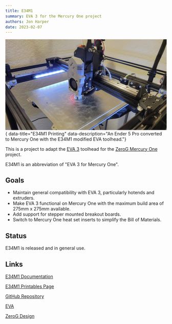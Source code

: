 ```yaml
---
title: E34M1
summary: EVA 3 for the Mercury One project
authors: Jon Harper
date: 2023-02-07
---
```


![E34M1 print banner](../img/e34m1/banner.jpg){ data-title="E34M1 Printing" data-description="An Ender 5 Pro converted to Mercury One with the E34M1 modified EVA toolhead."}

This is a project to adapt the [EVA 3](https://main.eva-3d.page/) toolhead for the [ZeroG Mercury One](https://docs.zerog.one/) project.

E34M1 is an abbreviation of "EVA 3 for Mercury One".

## Goals

- Maintain general compatibility with EVA 3, particularly hotends and extruders.
- Make EVA 3 functional on Mercury One with the maximum build area of 275mm x 275mm available.
- Add support for stepper mounted breakout boards.
- Switch to Mercury One heat set inserts to simplify the Bill of Materials.

## Status

E34M1 is released and in general use.

## Links

<div markdown class="jh-grid-container jh-grid-2">
<div markdown class="jh-card">

<div markdown class="jh-grid-container jh-grid-1 jh-link-grid">

[E34M1 Documentation](https://jon-harper.github.io/E34M1/)

[E34M1 Printables Page](https://www.printables.com/model/386043-e34m1-eva-3-for-mercury-one)

[GitHub Repository](https://github.com/jon-harper/MercuryOneUserMods)

[EVA](https://main.eva-3d.page/)

[ZeroG Design](https://docs.zerog.one/)
</div>
</div>
</div>

